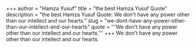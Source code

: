 +++
author = "Hamza Yusuf"
title = "the best Hamza Yusuf Quote"
description = "the best Hamza Yusuf Quote: We don't have any power other than our intellect and our hearts."
slug = "we-dont-have-any-power-other-than-our-intellect-and-our-hearts"
quote = '''We don't have any power other than our intellect and our hearts.'''
+++
We don't have any power other than our intellect and our hearts.
